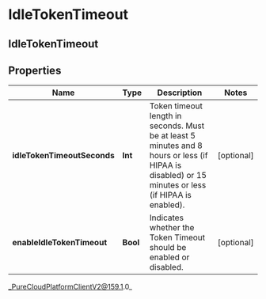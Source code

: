 # IdleTokenTimeout

## IdleTokenTimeout

## Properties

|Name | Type | Description | Notes|
|------------ | ------------- | ------------- | -------------|
| **idleTokenTimeoutSeconds** | **Int** | Token timeout length in seconds. Must be at least 5 minutes and 8 hours or less (if HIPAA is disabled) or 15 minutes or less (if HIPAA is enabled). | [optional] |
| **enableIdleTokenTimeout** | **Bool** | Indicates whether the Token Timeout should be enabled or disabled. | [optional] |



_PureCloudPlatformClientV2@159.1.0_
